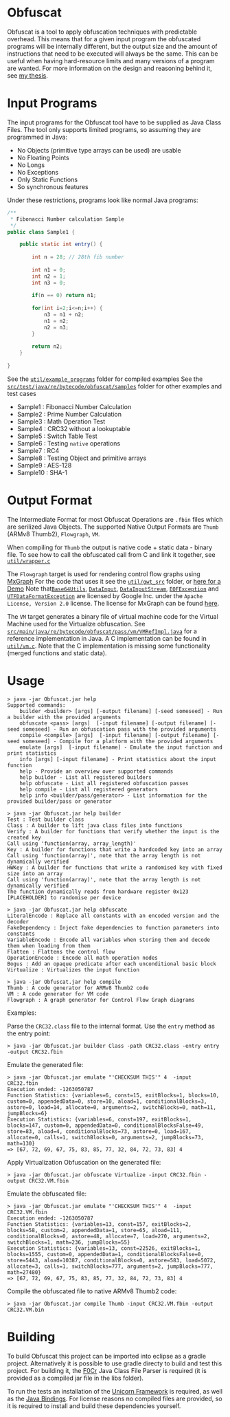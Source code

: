 Obfuscat
=============================================

Obfuscat is a tool to apply obfuscation techniques with predictable overhead.
This means that for a given input program the obfuscated programs will be internally different,
but the output size and the amount of instructions that need to be executed will always be the same.
This can be useful when having hard-resource limits and many versions of a program are wanted.
For more information on the design and reasoning behind it, see [my thesis](docs/thesis.pdf).

# Input Programs

The input programs for the Obfuscat tool have to be supplied as Java Class Files.
The tool only supports limited programs, so assuming they are programmed in Java:

- No Objects (primitive type arrays can be used) are usable
- No Floating Points
- No Longs
- No Exceptions
- Only Static Functions
- So synchronous features


Under these restrictions, programs look like normal Java programs:

```java
/**
 * Fibonacci Number calculation Sample
 */
public class Sample1 {

	public static int entry() {
		
		int n = 28; // 28th fib number
		
		int n1 = 0;
		int n2 = 1;
		int n3 = 0;
		
		if(n == 0) return n1;
		
		for(int i=2;i<=n;i++) {
			n3 = n1 + n2;
			n1 = n2;
			n2 = n3;
		}
		
		return n2;
	}
	
}
```

See the [`util/example_programs`](util/example_programs) folder for compiled examples
See the [`src/test/java/re/bytecode/obfuscat/samples`](src/test/java/re/bytecode/obfuscat/samples) folder for other examples and test cases
- Sample1 : Fibonacci Number Calculation
- Sample2 : Prime Number Calculation
- Sample3 : Math Operation Test
- Sample4 : CRC32 without a lookuptable
- Sample5 : Switch Table Test
- Sample6 : Testing `native` operations
- Sample7 : RC4
- Sample8 : Testing Object and primitive arrays
- Sample9 : AES-128
- Sample10 : SHA-1

# Output Format

The Intermediate Format for most Obfuscat Operations are `.fbin` files which are serilized Java Objects.
The supported Native Output Formats are `Thumb` (ARMv8 Thumb2), `Flowgraph`, `VM`.

When compiling for `Thumb` the output is native code + static data - binary file.
To see how to call the obfuscated call from C and link it together, see [`util/wrapper.c`](util/wrapper.c)

The `Flowgraph` target is used for rendering control flow graphs using [MxGraph](https://github.com/jgraph/mxgraph)
For the code that uses it see the [`util/gwt_src`](util/gwt_src) folder, or [here for a Demo](https://pusty.github.io/Obfuscat/demo.html)
Note that[`Base64Utils`](util/gwt_src/re/bytecode/obfuscat/gwt/client/Base64Utils.java), [`DataInput`](util/gwt_src/re/bytecode/obfuscat/gwt/emul/java/io/DataInput.java),
[`DataInputStream`](util/gwt_src/re/bytecode/obfuscat/gwt/emul/java/io/DataInputStream.java), [`EOFException`](util/gwt_src/re/bytecode/obfuscat/gwt/emul/java/io/EOFException.java)
and [`UTFDataFormatException`](util/gwt_src/re/bytecode/obfuscat/gwt/emul/java/io/UTFDataFormatException.java) are licensed by Google Inc. under the `Apache License, Version 2.0` license.
The license for MxGraph can be found [here](https://github.com/jgraph/mxgraph/blob/master/LICENSE).


The `VM` target generates a binary file of virtual machine code for the Virtual Machine used for the Virtualize obfuscation.
See [`src/main/java/re/bytecode/obfuscat/pass/vm/VMRefImpl.java`](src/main/java/re/bytecode/obfuscat/pass/vm/VMRefImpl.java) for a reference implementation in Java.
A C implementation can be found in [`util/vm.c`](util/vm.c). Note that the C implementation is missing some functionality (merged functions and static data).

# Usage

```
> java -jar Obfuscat.jar help
Supported commands:
    builder <builder> [args] [-output filename] [-seed someseed] - Run a builder with the provided arguments
    obfuscate <pass> [args]  [-input filename] [-output filename] [-seed someseed] - Run an obfuscation pass with the provided arguments
    compile <compile> [args]  [-input filename] [-output filename] [-seed someseed] - Compile for a platform with the provided arguments
    emulate [args]  [-input filename] - Emulate the input function and print statistics
    info [args] [-input filename] - Print statistics about the input function
    help - Provide an overview over supported commands
    help builder - List all registered builders
    help obfuscate - List all registered obfuscation passes
    help compile - List all registered generators
    help info <builder/pass/generator> - List information for the provided builder/pass or generator
```

```
> java -jar Obfuscat.jar help builder
Test : Test builder class
Class : A builder to lift java class files into functions
Verify : A builder for functions that verify whether the input is the created key
Call using 'function(array, array_length)'
Key : A builder for functions that write a hardcoded key into an array
Call using 'function(array)', note that the array length is not dynamically verified
HWKey : A builder for functions that write a randomised key with fixed size into an array
Call using 'function(array)', note that the array length is not dynamically verified
The function dynamically reads from hardware register 0x123 [PLACEHOLDER] to randomise per device
```

```
> java -jar Obfuscat.jar help obfuscate
LiteralEncode : Replace all constants with an encoded version and the decoder
FakeDependency : Inject fake dependencies to function parameters into constants
VariableEncode : Encode all variables when storing them and decode them when loading from them
Flatten : Flattens the control flow
OperationEncode : Encode all math operation nodes
Bogus : Add an opaque predicate after each unconditional basic block
Virtualize : Virtualizes the input function
```

```
> java -jar Obfuscat.jar help compile
Thumb : A code generator for ARMv8 Thumb2 code
VM : A code generator for VM code
Flowgraph : A graph generator for Control Flow Graph diagrams
```

Examples:

Parse the `CRC32.class` file to the internal format. Use the `entry` method as the entry point:

```
> java -jar Obfuscat.jar builder Class -path CRC32.class -entry entry -output CRC32.fbin
```

Emulate the generated file:

```
> java -jar Obfuscat.jar emulate "'CHECKSUM THIS'" 4  -input CRC32.fbin
Execution ended: -1263050787
Function Statistics: {variables=6, const=15, exitBlocks=1, blocks=10, custom=0, appendedData=0, store=10, aload=1, conditionalBlocks=3, astore=0, load=14, allocate=0, arguments=2, switchBlocks=0, math=11, jumpBlocks=6}
Execution Statistics: {variables=6, const=197, exitBlocks=1, blocks=147, custom=0, appendedData=0, conditionalBlocksFalse=49, store=83, aload=4, conditionalBlocks=73, astore=0, load=167, allocate=0, calls=1, switchBlocks=0, arguments=2, jumpBlocks=73, math=130}
=> [67, 72, 69, 67, 75, 83, 85, 77, 32, 84, 72, 73, 83] 4
```

Apply Virtualization Obfuscation on the generated file:

```
> java -jar Obfuscat.jar obfuscate Virtualize -input CRC32.fbin -output CRC32.VM.fbin
```

Emulate the obfuscated file:

```
> java -jar Obfuscat.jar emulate "'CHECKSUM THIS'" 4  -input CRC32.VM.fbin
Execution ended: -1263050787
Function Statistics: {variables=13, const=157, exitBlocks=2, blocks=58, custom=2, appendedData=1, store=65, aload=111, conditionalBlocks=0, astore=48, allocate=7, load=270, arguments=2, switchBlocks=1, math=236, jumpBlocks=55}
Execution Statistics: {variables=13, const=22526, exitBlocks=1, blocks=1555, custom=0, appendedData=1, conditionalBlocksFalse=0, store=5443, aload=10387, conditionalBlocks=0, astore=583, load=5072, allocate=3, calls=1, switchBlocks=777, arguments=2, jumpBlocks=777, math=27480}
=> [67, 72, 69, 67, 75, 83, 85, 77, 32, 84, 72, 73, 83] 4
```

Compile the obfuscated file to native ARMv8 Thumb2 code:

```
> java -jar Obfuscat.jar compile Thumb -input CRC32.VM.fbin -output CRC32.VM.bin
```



# Building

To build Obfuscat this project can be imported into eclipse as a gradle project.
Alternatively it is possible to use gradle directy to build and test this project.
For building it, the [F0Cr](https://github.com/Pusty/F0Cr) Java Class File Parser is required (it is provided as a compiled jar file in the libs folder).

To run the tests an installation of the [Unicorn Framework](https://github.com/unicorn-engine/unicorn) is required, as well as the [Java Bindings](https://github.com/unicorn-engine/unicorn/tree/master/bindings/java).
For license reasons no compiled files are provided, so it is required to install and build these dependencies yourself.
